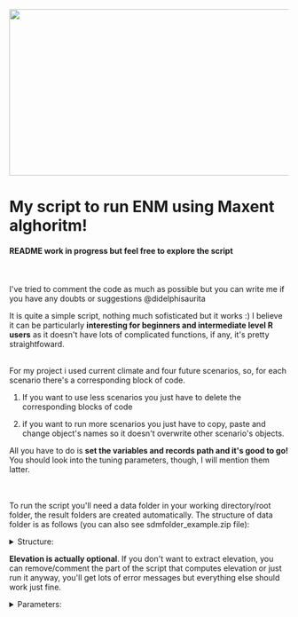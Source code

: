 <img src="https://user-images.githubusercontent.com/52681915/117520421-7b0b2480-af7e-11eb-8456-9dd8280120f0.png" width="1200" height="300">

# My script to run ENM using Maxent alghoritm!

#### README work in progress but feel free to explore the script
<br><br>
I've tried to comment the code as much as possible but you can write me if you have any doubts or suggestions @didelphisaurita 


It is quite a simple script, nothing much sofisticated but it works :) I believe it can be particularly **interesting for beginners and intermediate level R users** as it doesn't have lots of complicated functions, if any, it's pretty straightfoward. 
<br><br>

For my project i used current climate and four future scenarios, so, for each scenario there's a corresponding block of code. 

1) If you want to use less scenarios you just have to delete the corresponding blocks of code 

2) if you want to run more scenarios you just have to copy, paste and change object's names so it doesn't overwrite other scenario's objects.


All you have to do is **set the variables and records path and it's good to go!** You should look into the tuning parameters, though, I will mention them latter.

<br><br>
To run the script you'll need a data folder in your working directory/root folder, the result folders are created automatically. The structure of data folder is as follows (you can also see sdmfolder_example.zip file):


<details><summary>Structure:</summary>
    <pre>

```console

├── data
│   ├── elev
│   │   └── elevation.tif
│   ├── raster
│   │   ├── current
│   │   │   ├── variables.tif
│   │   ├── RCP26
│   │   │   ├── variables.tif
│   │   ├── RCP45
│   │   │   ├── variables.tif
│   │   ├── RCP60
│   │   │   ├── variables.tif
│   │   └── RCP85
│   │   │   ├── variables.tif
│   └── records
│       ├── records_species1.csv

```
</pre>
   </details>

**Elevation is actually optional**. If you don't want to extract elevation, you can remove/comment the part of the script that computes elevation or just run it anyway, you'll get lots of error messages but everything else should work just fine.


<details><summary>Parameters:</summary>
    <pre>


```ruby
# Number of background points, in my case 10K
113 randomBgSites <- dismo::randomPoints(current, 10000)

#Minimum, maximum and intervals of master regularization (regMult)
#Classes of features (classes)
185 tunedModel <- trainMaxNet(data=trainData,
                            regMult= c(seq(1, 4, by = 0.5)),
                            verbose=F,
                            classes = "lqh",
                            testClasses=TRUE,
                            clamp=T,
191                         out = c('model', 'tuning'))

#Threshold of suitability, in my case 5% lowest values = 0.95 
242 p95 <- round(length(occPredVals) * 0.95)

#Distance from species MCP to cut off, in my case 200 km
376 buffered.mcp.records <- raster::buffer(mcp.records, width = 200*km 
```

</pre>
   </details>
   
